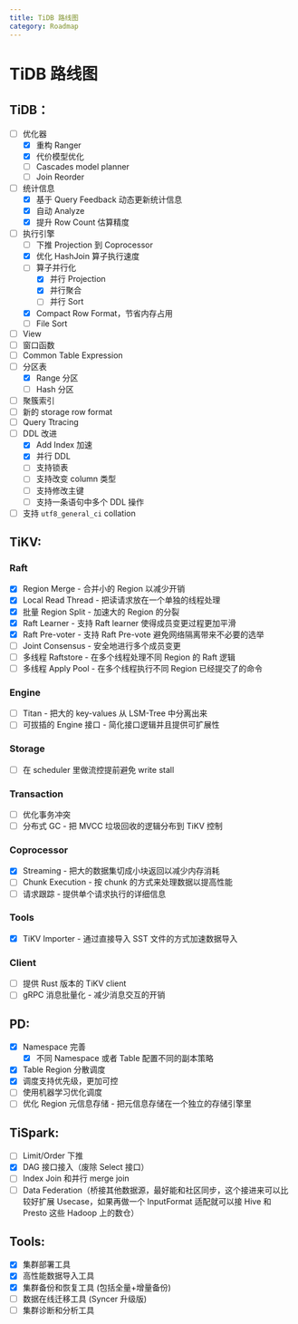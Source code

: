 ```yaml
---
title: TiDB 路线图
category: Roadmap
---
```


# TiDB 路线图

## TiDB：

- [ ] 优化器
    - [x] 重构 Ranger
    - [x] 代价模型优化
    - [ ] Cascades model planner
    - [ ] Join Reorder
- [ ] 统计信息
    - [x] 基于 Query Feedback 动态更新统计信息
    - [x] 自动 Analyze
    - [x] 提升 Row Count 估算精度
- [ ] 执行引擎
    - [ ] 下推 Projection 到 Coprocessor
    - [x] 优化 HashJoin 算子执行速度
    - [ ] 算子并行化
        - [x] 并行 Projection
        - [x] 并行聚合
        - [ ] 并行 Sort
    - [x] Compact Row Format，节省内存占用
    - [ ] File Sort
- [ ] View
- [ ] 窗口函数
- [ ] Common Table Expression
- [ ] 分区表
    - [x] Range 分区
    - [ ] Hash 分区
- [ ] 聚簇索引
- [ ] 新的 storage row format
- [ ] Query Ttracing
- [ ] DDL 改进
    - [x] Add Index 加速
    - [x] 并行 DDL
    - [ ] 支持锁表
    - [ ] 支持改变 column 类型
    - [ ] 支持修改主键
    - [ ] 支持一条语句中多个 DDL 操作
- [ ] 支持 `utf8_general_ci` collation

## TiKV:

### Raft
- [x] Region Merge - 合并小的 Region 以减少开销
- [x] Local Read Thread - 把读请求放在一个单独的线程处理
- [x] 批量 Region Split - 加速大的 Region 的分裂
- [x] Raft Learner - 支持 Raft learner 使得成员变更过程更加平滑
- [x] Raft Pre-voter - 支持 Raft Pre-vote 避免网络隔离带来不必要的选举
- [ ] Joint Consensus - 安全地进行多个成员变更
- [ ] 多线程 Raftstore - 在多个线程处理不同 Region 的 Raft 逻辑
- [ ] 多线程 Apply Pool - 在多个线程执行不同 Region 已经提交了的命令

### Engine
- [ ] Titan - 把大的 key-values 从 LSM-Tree 中分离出来
- [ ] 可拔插的 Engine 接口 - 简化接口逻辑并且提供可扩展性

### Storage
- [ ] 在 scheduler 里做流控提前避免 write stall

### Transaction
- [ ] 优化事务冲突
- [ ] 分布式 GC - 把 MVCC 垃圾回收的逻辑分布到 TiKV 控制

### Coprocessor
- [x] Streaming - 把大的数据集切成小块返回以减少内存消耗
- [ ] Chunk Execution - 按 chunk 的方式来处理数据以提高性能
- [ ] 请求跟踪 - 提供单个请求执行的详细信息

### Tools
- [x] TiKV Importer - 通过直接导入 SST 文件的方式加速数据导入

### Client
- [ ] 提供 Rust 版本的 TiKV client
- [ ] gRPC 消息批量化 - 减少消息交互的开销

## PD:

- [x] Namespace 完善
    - [x] 不同 Namespace 或者 Table 配置不同的副本策略
- [x] Table Region 分散调度
- [x] 调度支持优先级，更加可控
- [ ] 使用机器学习优化调度
- [ ] 优化 Region 元信息存储 - 把元信息存储在一个独立的存储引擎里

## TiSpark:

- [ ] Limit/Order 下推
- [x] DAG 接口接入（废除 Select 接口）
- [ ] Index Join 和并行 merge join
- [ ] Data Federation（桥接其他数据源，最好能和社区同步，这个接进来可以比较好扩展 Usecase，如果再做一个 InputFormat 适配就可以接 Hive 和 Presto 这些 Hadoop 上的数仓）

## Tools:

- [x] 集群部署工具
- [X] 高性能数据导入工具
- [X] 集群备份和恢复工具 (包括全量+增量备份)
- [ ] 数据在线迁移工具 (Syncer 升级版)
- [ ] 集群诊断和分析工具

